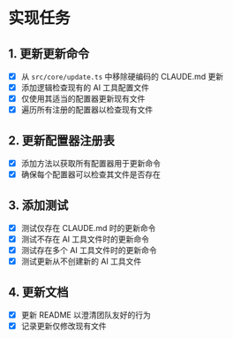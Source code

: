 # 实现任务

## 1. 更新更新命令
- [x] 从 `src/core/update.ts` 中移除硬编码的 CLAUDE.md 更新
- [x] 添加逻辑检查现有的 AI 工具配置文件
- [x] 仅使用其适当的配置器更新现有文件
- [x] 遍历所有注册的配置器以检查现有文件

## 2. 更新配置器注册表
- [x] 添加方法以获取所有配置器用于更新命令
- [x] 确保每个配置器可以检查其文件是否存在

## 3. 添加测试
- [x] 测试仅存在 CLAUDE.md 时的更新命令
- [x] 测试不存在 AI 工具文件时的更新命令
- [x] 测试存在多个 AI 工具文件时的更新命令
- [x] 测试更新从不创建新的 AI 工具文件

## 4. 更新文档
- [x] 更新 README 以澄清团队友好的行为
- [x] 记录更新仅修改现有文件